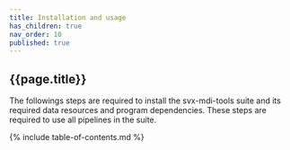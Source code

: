```yaml
---
title: Installation and usage
has_children: true
nav_order: 10
published: true
---
```


## {{page.title}}

The followings steps are required to install the svx-mdi-tools suite
and its required data resources and program dependencies. These steps
are required to use all pipelines in the suite.

{% include table-of-contents.md %}
